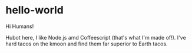 # hello-world

Hi Humans!

Hubot here, I like Node.js amd Coffeescript (that's what I'm made of!).
I've hard tacos on the kmoon and find them far superior to Earth tacos.
